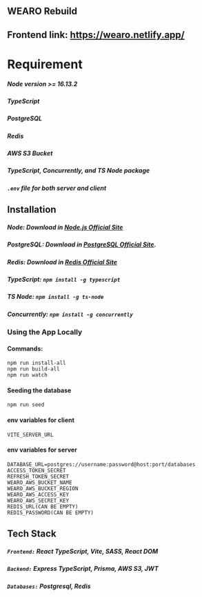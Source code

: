 ## WEARO Rebuild

## Frontend link: https://wearo.netlify.app/

# Requirement

##### Node version >= 16.13.2

##### TypeScript

##### PostgreSQL

##### Redis

##### AWS S3 Bucket

##### TypeScript, Concurrently, and TS Node package

##### `.env` file for both server and client

## Installation

##### Node: Download in [Node.js Official Site](https://nodejs.org/en/)

##### PostgreSQL: Download in [PostgreSQL Official Site](https://www.postgresql.org/download/).

##### Redis: Download in [Redis Official Site](https://redis.io/download/)

##### TypeScript: `npm install -g typescript`

##### TS Node: `npm install -g ts-node`

##### Concurrently: `npm install -g concurrently`

### Using the App Locally

#### Commands:

    npm run install-all
    npm run build-all
    npm run watch

#### Seeding the database

    npm run seed

#### env variables for client

    VITE_SERVER_URL

#### env variables for server

    DATABASE_URL=postgres://username:password@host:port/databases
    ACCESS_TOKEN_SECRET
    REFRESH_TOKEN_SECRET
    WEARO_AWS_BUCKET_NAME
    WEARO_AWS_BUCKET_REGION
    WEARO_AWS_ACCESS_KEY
    WEARO_AWS_SECRET_KEY
    REDIS_URL(CAN BE EMPTY)
    REDIS_PASSWORD(CAN BE EMPTY)

## Tech Stack

##### `Frontend:` React TypeScript, Vite, SASS, React DOM

##### `Backend:` Express TypeScript, Prisma, AWS S3, JWT

##### `Databases:` Postgresql, Redis
